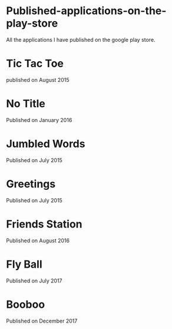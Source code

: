# Published-applications-on-the-play-store
All the applications I have published on the google play store.

# Tic Tac Toe 
published on August  2015

# No Title 
Published on January 2016

# Jumbled Words
Published on July 2015

# Greetings
Published on July 2015

# Friends Station
Published on August 2016

# Fly Ball
Published on July 2017

# Booboo
Published on December 2017
